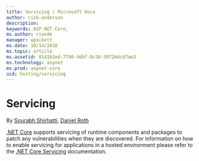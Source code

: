 ```yaml
---
title: Servicing | Microsoft Docs
author: rick-anderson
description: 
keywords: ASP.NET Core,
ms.author: riande
manager: wpickett
ms.date: 10/14/2016
ms.topic: article
ms.assetid: 0141b1ed-7746-46bf-8c26-59726dcd7ae3
ms.technology: aspnet
ms.prod: aspnet-core
uid: hosting/servicing
---
```

# Servicing

<a name=hosting-servicing></a>

By [Sourabh Shirhatti](https://twitter.com/sshirhatti), [Daniel Roth](https://github.com/danroth27)

[.NET Core](https://microsoft.com/net/core) supports servicing of runtime components and packages to patch any vulnerabilities when they are discovered. For information on how to enable servicing for applications in a hosted environment please refer to the [.NET Core Servicing](https://docs.microsoft.com/en-us/dotnet/articles/core/versions/servicing) documentation.

